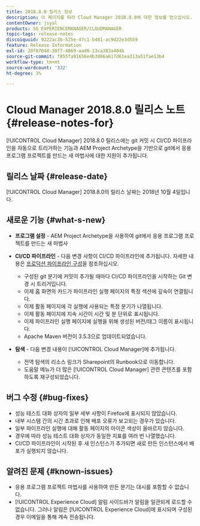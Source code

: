 ```yaml
---
title: 2018.8.0 릴리스 정보
description: 이 페이지를 따라 Cloud Manager 2018.8.0에 대한 정보를 얻으십시오.
contentOwner: jsyal
products: SG_EXPERIENCEMANAGER/CLOUDMANAGER
topic-tags: release-notes
discoiquuid: 9222ac3b-525e-47c1-b481-ac9d22e3d559
feature: Release Information
exl-id: 20f87048-30f7-4869-aad0-13ca383a404b
source-git-commit: f855fa91656e4b3806a617d61ea313a51fae13b4
workflow-type: tm+mt
source-wordcount: '332'
ht-degree: 3%

---
```


# Cloud Manager 2018.8.0 릴리스 노트 {#release-notes-for}

[!UICONTROL Cloud Manager] 2018.8.0 릴리스에는 git 커밋 시 CI/CD 파이프라인을 자동으로 트리거하는 기능과 AEM Project Archetype을 기반으로 git에서 응용 프로그램 프로젝트를 만드는 새 마법사에 대한 지원이 추가됩니다.

## 릴리스 날짜 {#release-date}

[!UICONTROL Cloud Manager] 2018.8.0의 릴리스 날짜는 2018년 10월 4일입니다.

## 새로운 기능 {#what-s-new}

* **프로그램 설정** - AEM Project Archetype을 사용하여 git에서 응용 프로그램 프로젝트를 만드는 새 마법사

* **CI/CD 파이프라인** - 다음 변경 사항이 CI/CD 파이프라인에 추가됩니다. 자세한 내용은 [프로덕션 파이프라인 구성](/help/using/production-pipelines.md)을 참조하십시오.

   * 구성된 git 분기에 커밋이 추가될 때마다 CI/CD 파이프라인을 시작하는 Git 변경 시 트리거입니다.
   * 이제 홈 화면의 카드가 파이프라인 실행 페이지의 특정 섹션에 깊숙이 연결됩니다.
   * 이제 활동 페이지에 각 실행에 사용되는 특정 분기가 나열됩니다.
   * 이제 활동 페이지에 지속 시간이 시간 및 분 단위로 표시됩니다.
   * 이제 파이프라인 실행 페이지에 실행을 위해 생성된 버전/태그 이름이 표시됩니다.
   * Apache Maven 버전이 3.5.3으로 업데이트되었습니다.

* **탐색** - 다음 변경 내용이 [!UICONTROL Cloud Manager]에 추가됩니다.

   * 전역 탐색의 리소스 링크가 Sharepoint의 Runbook으로 이동합니다.
   * 도움말 메뉴가 더 많은 [!UICONTROL Cloud Manager] 관련 콘텐츠를 포함하도록 재구성되었습니다.

## 버그 수정 {#bug-fixes}

* 성능 테스트 대화 상자의 일부 세부 사항이 Firefox에 표시되지 않았습니다.
* 내부 시스템 간의 시간 초과로 인해 배포 오류가 보고되는 경우가 있습니다.
* 일부 파이프라인 실행에 대해 활동 페이지의 아이콘 색상이 올바르지 않습니다.
* 경우에 따라 성능 테스트 대화 상자가 동일한 지표를 여러 번 나열했습니다.
* CI/CD 파이프라인이 시작된 후 새 인스턴스가 추가되면 새로 만든 인스턴스에서 배포가 실행되지 않습니다.

## 알려진 문제 {#known-issues}

* 응용 프로그램 프로젝트 마법사를 사용하여 만든 분기는 대시를 포함할 수 없습니다.
* [!UICONTROL Experience Cloud] 알림 사이드바가 알림을 일관되게 로드할 수 없습니다. 그러나 알림은 [!UICONTROL Experience Cloud]에 표시되며 구성된 경우 이메일을 통해 계속 전송됩니다.
